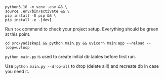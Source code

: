 ```
python3.10 -m venv .env && \
source .env/bin/activate && \
pip install -U pip && \
pip install -e .[dev]
```

Run `tox` command to check your project setup. Everything should be green at this 
point.

```
cd src/yadiskapi && python main.py && uvicorn main:app --reload --loop=uvloop
```

`python main.py` is used to create initial db tables before first run. 

Use `python main.py --drop-all` to drop (delete all!) and recreate db in case you need it.